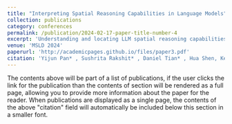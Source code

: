 ```yaml
---
title: "Interpreting Spatial Reasoning Capabilities in Language Models"
collection: publications
category: conferences
permalink: /publication/2024-02-17-paper-title-number-4
excerpt: 'Understanding and locating LLM spatial reasoning capabilities'
venue: 'MSLD 2024'
paperurl: 'http://academicpages.github.io/files/paper3.pdf'
citation: 'Yijun Pan* , Sushrita Rakshit* , Daniel Tian* , Hua Shen, Kenan Alkiek, David Jurgens'
---
```


The contents above will be part of a list of publications, if the user clicks the link for the publication than the contents of section will be rendered as a full page, allowing you to provide more information about the paper for the reader. When publications are displayed as a single page, the contents of the above "citation" field will automatically be included below this section in a smaller font.
